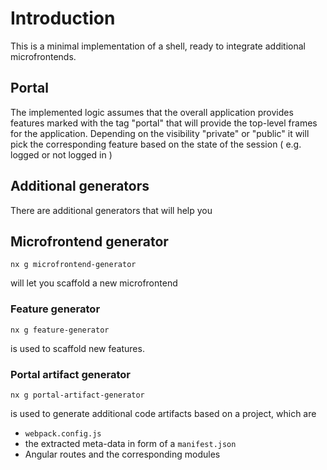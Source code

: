 # Introduction

This is a minimal implementation of a shell, ready to integrate additional microfrontends.

## Portal

The implemented logic assumes that the overall application provides features marked with the tag "portal" that will provide the top-level frames
for the application. Depending on the visibility "private" or "public" it will pick the corresponding feature based on the state of the session ( e.g. logged or not logged in )

## Additional generators

There are additional generators that will help you

## Microfrontend generator

`nx g microfrontend-generator`

will let you scaffold a new microfrontend

### Feature generator

`nx g feature-generator`

is used to scaffold new features.

### Portal artifact generator

`nx g portal-artifact-generator`

is used to generate additional code artifacts based on a project, which are

- `webpack.config.js`
- the extracted meta-data in form of a `manifest.json`
- Angular routes and the corresponding modules
